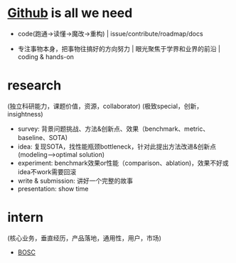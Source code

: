 # [Github](https://github.com/xyfgemini) is all we need 

- code(跑通->读懂->魔改->重构) | issue/contribute/roadmap/docs

- 专注事物本身，把事物往搞好的方向努力 | 眼光聚焦于学界和业界的前沿 | coding & hands-on 

	

# research 

(独立科研能力，课题价值，资源，collaborator) (极致special，创新，insightness)

- survey: 背景问题挑战、方法&创新点、效果（benchmark、metric、 baseline、SOTA)
- idea: 复现SOTA，找性能瓶颈bottleneck，针对此提出方法改进&创新点(modeling–>optimal solution)
- experiment: benchmark效果or性能（comparison、ablation)，效果不好或idea不work需要回滚
- write & submission: 讲好一个完整的故事
- presentation: show time




# intern 

(核心业务，垂直经历，产品落地，通用性，用户，市场)

- [BOSC](https://shinezyy.github.io/ArchShineZ/post/recruit-dsa/)



